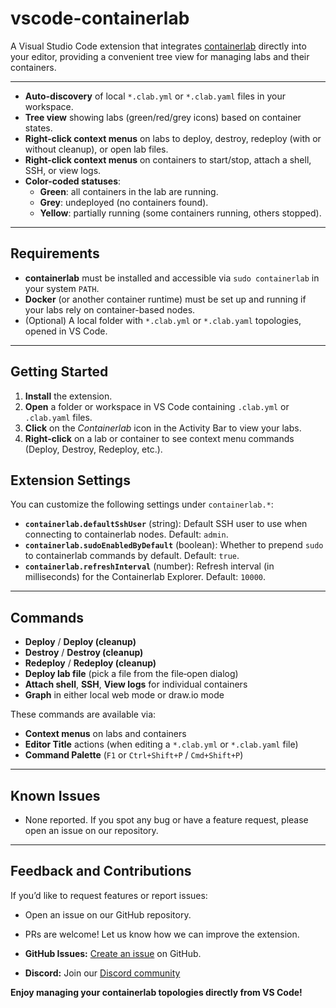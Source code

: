 # vscode-containerlab

A Visual Studio Code extension that integrates [containerlab](https://containerlab.dev/) directly into your editor, providing a convenient tree view for managing labs and their containers.

---

- **Auto-discovery** of local `*.clab.yml` or `*.clab.yaml` files in your workspace.
- **Tree view** showing labs (green/red/grey icons) based on container states.
- **Right-click context menus** on labs to deploy, destroy, redeploy (with or without cleanup), or open lab files.
- **Right-click context menus** on containers to start/stop, attach a shell, SSH, or view logs.
- **Color-coded statuses**:
  - **Green**: all containers in the lab are running.
  - **Grey**: undeployed (no containers found).
  - **Yellow**: partially running (some containers running, others stopped).


---

## Requirements

- **containerlab** must be installed and accessible via `sudo containerlab` in your system `PATH`.
- **Docker** (or another container runtime) must be set up and running if your labs rely on container-based nodes.
- (Optional) A local folder with `*.clab.yml` or `*.clab.yaml` topologies, opened in VS Code.

---

## Getting Started

1. **Install** the extension.
2. **Open** a folder or workspace in VS Code containing `.clab.yml` or `.clab.yaml` files.
3. **Click** on the _Containerlab_ icon in the Activity Bar to view your labs.
4. **Right-click** on a lab or container to see context menu commands (Deploy, Destroy, Redeploy, etc.).


## Extension Settings

You can customize the following settings under `containerlab.*`:

- **`containerlab.defaultSshUser`** (string): Default SSH user to use when connecting to containerlab nodes. Default: `admin`.
- **`containerlab.sudoEnabledByDefault`** (boolean): Whether to prepend `sudo` to containerlab commands by default. Default: `true`.
- **`containerlab.refreshInterval`** (number): Refresh interval (in milliseconds) for the Containerlab Explorer. Default: `10000`.

---

## Commands

- **Deploy** / **Deploy (cleanup)**  
- **Destroy** / **Destroy (cleanup)**  
- **Redeploy** / **Redeploy (cleanup)**  
- **Deploy lab file** (pick a file from the file‐open dialog)  
- **Attach shell**, **SSH**, **View logs** for individual containers  
- **Graph** in either local web mode or draw.io mode  

These commands are available via:
- **Context menus** on labs and containers
- **Editor Title** actions (when editing a `*.clab.yml` or `*.clab.yaml` file)
- **Command Palette** (`F1` or `Ctrl+Shift+P` / `Cmd+Shift+P`)

---

## Known Issues

- None reported. If you spot any bug or have a feature request, please open an issue on our repository.

---

## Feedback and Contributions

If you’d like to request features or report issues:
- Open an issue on our GitHub repository.
- PRs are welcome! Let us know how we can improve the extension.

- **GitHub Issues:** [Create an issue](https://github.com/srl-labs/vscode-containerlab/issues) on GitHub.
- **Discord:** Join our [Discord community](https://discord.gg/vAyddtaEV9)

**Enjoy managing your containerlab topologies directly from VS Code!**
